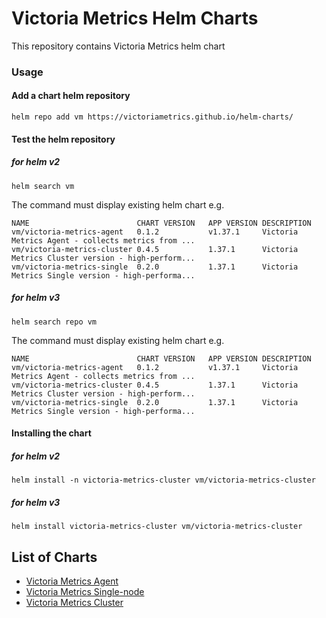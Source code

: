 # Victoria Metrics Helm Charts

This repository contains Victoria Metrics helm chart

### Usage 

#### Add a chart helm repository  
```console
helm repo add vm https://victoriametrics.github.io/helm-charts/
``` 

#### Test the helm repository

##### for helm v2
 ```console
helm search vm
```
The command must display existing helm chart e.g.
```console
NAME                       	CHART VERSION	APP VERSION	DESCRIPTION
vm/victoria-metrics-agent  	0.1.2        	v1.37.1    	Victoria Metrics Agent - collects metrics from ...
vm/victoria-metrics-cluster	0.4.5        	1.37.1     	Victoria Metrics Cluster version - high-perform...
vm/victoria-metrics-single 	0.2.0        	1.37.1     	Victoria Metrics Single version - high-performa...
```

##### for helm v3
```console
helm search repo vm
```
The command must display existing helm chart e.g.
```console
NAME                       	CHART VERSION	APP VERSION	DESCRIPTION
vm/victoria-metrics-agent  	0.1.2        	v1.37.1    	Victoria Metrics Agent - collects metrics from ...
vm/victoria-metrics-cluster	0.4.5        	1.37.1     	Victoria Metrics Cluster version - high-perform...
vm/victoria-metrics-single 	0.2.0        	1.37.1     	Victoria Metrics Single version - high-performa...
```


#### Installing the chart

##### for helm v2
```console
helm install -n victoria-metrics-cluster vm/victoria-metrics-cluster
```

##### for helm v3
```console
helm install victoria-metrics-cluster vm/victoria-metrics-cluster
```

## List of Charts 
- [Victoria Metrics Agent](https://github.com/VictoriaMetrics/helm-charts/blob/master/charts/victoria-metrics-agent)
- [Victoria Metrics Single-node](https://github.com/VictoriaMetrics/helm-charts/blob/master/charts/victoria-metrics-single/README.md)
- [Victoria Metrics Cluster](https://github.com/VictoriaMetrics/helm-charts/blob/master/charts/victoria-metrics-cluster/README.md)
